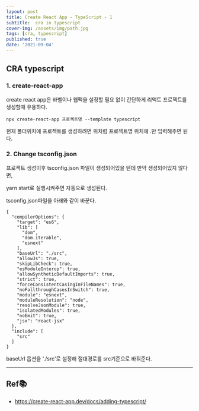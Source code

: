 ```yaml
---
layout: post
title: Create React App - TypeScript - 1 
subtitle:  cra in typescript
cover-img: /assets/img/path.jpg
tags: [cra, typescript]
published: true
date: '2021-09-04'
---
```

## CRA typescript

### 1. create-react-app

create react app은 바벨이나 웹팩을 설정할 필요 없이 간단하게 리액트 프로젝트를 생성할때 유용하다.


```
npx create-react-app 프로젝트명 --template typescript  
```

현재 폴더위치에 프로젝트를 생성하려면 위처럼  프로젝트명 위치에 .만 입력해주면 된다.


### 2. Change tsconfig.json

프로젝트 생성이후 tsconfig.json 파일이 생성되어있을 텐데 만약 생성되어있지 않다면,

yarn start로 실행시켜주면 자동으로 생성된다. 

tsconfig.json파일을 아래와 같이 바꾼다.

```
{
  "compilerOptions": {
    "target": "es6",
    "lib": [
      "dom",
      "dom.iterable",
      "esnext"
    ],
    "baseUrl": "./src",
    "allowJs": true,
    "skipLibCheck": true,
    "esModuleInterop": true,
    "allowSyntheticDefaultImports": true,
    "strict": true,
    "forceConsistentCasingInFileNames": true,
    "noFallthroughCasesInSwitch": true,
    "module": "esnext",
    "moduleResolution": "node",
    "resolveJsonModule": true,
    "isolatedModules": true,
    "noEmit": true,
    "jsx": "react-jsx"
  },
  "include": [
    "src"
  ]
}
```
baseUrl 옵션을 './src'로 설정해 절대경로를 src기준으로 바꿔준다.






---

## Ref📚 
- https://create-react-app.dev/docs/adding-typescript/